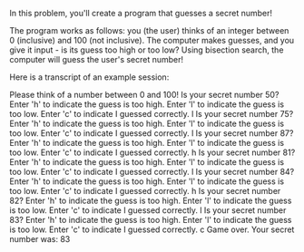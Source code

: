 In this problem, you'll create a program that guesses a secret number!

The program works as follows: you (the user) thinks of an integer between 0 (inclusive) and 100 (not inclusive). The computer makes guesses, and you give it input - is its guess too high or too low? Using bisection search, the computer will guess the user's secret number!

Here is a transcript of an example session:

  Please think of a number between 0 and 100!
  Is your secret number 50?
  Enter 'h' to indicate the guess is too high. Enter 'l' to indicate the guess is too low. Enter 'c' to indicate I guessed correctly. l
  Is your secret number 75?
  Enter 'h' to indicate the guess is too high. Enter 'l' to indicate the guess is too low. Enter 'c' to indicate I guessed correctly. l
  Is your secret number 87?
  Enter 'h' to indicate the guess is too high. Enter 'l' to indicate the guess is too low. Enter 'c' to indicate I guessed correctly. h
  Is your secret number 81?
  Enter 'h' to indicate the guess is too high. Enter 'l' to indicate the guess is too low. Enter 'c' to indicate I guessed correctly. l
  Is your secret number 84?
  Enter 'h' to indicate the guess is too high. Enter 'l' to indicate the guess is too low. Enter 'c' to indicate I guessed correctly. h
  Is your secret number 82?
  Enter 'h' to indicate the guess is too high. Enter 'l' to indicate the guess is too low. Enter 'c' to indicate I guessed correctly. l
  Is your secret number 83?
  Enter 'h' to indicate the guess is too high. Enter 'l' to indicate the guess is too low. Enter 'c' to indicate I guessed correctly. c
  Game over. Your secret number was: 83       
